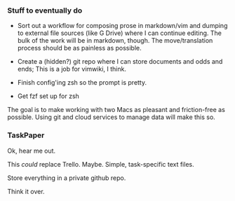 ### Stuff to eventually do

* Sort out a workflow for composing prose in markdown/vim and dumping to
  external file sources (like G Drive) where I can continue editing. The bulk of
  the work will be in markdown, though. The move/translation process should be
  as painless as possible.

* Create a (hidden?) git repo where I can store documents and odds and ends;
  This is a job for vimwiki, I think.

* Finish config'ing zsh so the prompt is pretty.
* Get fzf set up for zsh

The goal is to make working with two Macs as pleasant and friction-free as
possible. Using git and cloud services to manage data will make this so.

### TaskPaper

Ok, hear me out.

This *could* replace Trello. Maybe. Simple, task-specific text files. 

Store everything in a private github repo. 

Think it over. 


